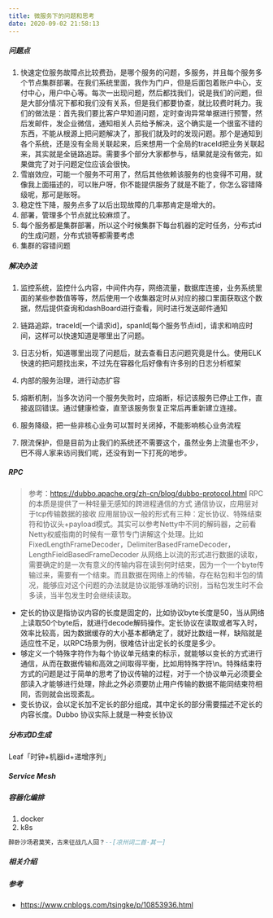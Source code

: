 ```yaml
---
title: 微服务下的问题和思考
date: 2020-09-02 21:58:13
---
```


#####  问题点

1. 快速定位服务故障点比较费劲，是哪个服务的问题，多服务，并且每个服务多个节点集群部署。在我们系统里面，我作为门户，但是后面包着账户中心，支付中心，用户中心等。每次一出现问题，然后都找我们，说是我们的问题，但是大部分情况下都和我们没有关系，但是我们都要协查，就比较费时耗力。我们的做法是：首先我们要比客户早知道问题，定时查询异常单据进行预警，然后发邮件，发企业微信，通知相关人员给予解决，这个确实是一个很蛮不错的东西，不能从根源上把问题解决了，那我们就及时的发现问题。那个是通知到各个系统，还是没有全局关联起来，后来想用一个全局的traceId把业务关联起来，其实就是全链路追踪。需要多个部分大家都参与，结果就是没有做完，如果做完了对于问题定位应该会很快。
2. 雪崩效应，可能一个服务不可用了，然后其他依赖该服务的也变得不可用，就像我上面描述的，可以账户呀，你不能提供服务了就是不能了，你怎么容错降级呢，那可是账呀。
3. 稳定性下降，服务点多了以后出现故障的几率那肯定是增大的。
4. 部署，管理多个节点就比较麻烦了。
5. 每个服务都是集群部署，所以这个时候集群下每台机器的定时任务，分布式id的生成问题，分布式锁等都需要考虑
6. 集群的容错问题

##### 解决办法
1. 监控系统，监控什么内容，中间件内存，网络流量，数据库连接，业务系统里面的某些参数值等等，然后使用一个收集器定时从对应的接口里面获取这个数据，然后提供查询和dashBoard进行查看，同时进行发送邮件通知

2. 链路追踪，traceId[一个请求id]，spanId[每个服务节点id]，请求和响应时间，这样可以快速知道是哪里出了问题。

3. 日志分析，知道哪里出现了问题后，就去查看日志问题究竟是什么。使用ELK快速的把问题找出来，不过先在容器化后好像有许多别的日志分析框架

4. 内部的服务治理，进行动态扩容

5. 熔断机制，当多次访问一个服务失败时，应熔断，标记该服务已停止工作，直接返回错误。通过健康检查，直至该服务恢复正常后再重新建立连接。

6. 服务降级，把一些非核心业务可以暂时关闭掉，不能影响核心业务流程

7. 限流保护，但是目前为止我们的系统还不需要这个，虽然业务上流量也不少，巴不得人家来访问我们呢，还没有到一下打死的地步。

   

##### RPC
> 参考：https://dubbo.apache.org/zh-cn/blog/dubbo-protocol.html
> RPC的本质是提供了一种轻量无感知的跨进程通信的方式
> 通信协议，应用层对于tcp传输数据的接收
> 应用层协议一般的形式有三种：定长协议、特殊结束符和协议头+payload模式。其实可以参考Netty中不同的解码器，之前看Netty权威指南的时候有一章节专门讲解这个处理。比如FixedLengthFrameDecoder，DelimiterBasedFrameDecoder，LengthFieldBasedFrameDecoder
从网络上以流的形式进行数据的读取，需要确定的是一次有意义的传输内容在读到何时结束，因为一个一个byte传输过来，需要有一个结束。而且数据在网络上的传输，存在粘包和半包的情况，能够应对这个问题的办法就是协议能够准确的识别，当粘包发生时不会多读，当半包发生时会继续读取。

- 定长的协议是指协议内容的长度是固定的，比如协议byte长度是50，当从网络上读取50个byte后，就进行decode解码操作。定长协议在读取或者写入时，效率比较高，因为数据缓存的大小基本都确定了，就好比数组一样，缺陷就是适应性不足，以RPC场景为例，很难估计出定长的长度是多少。
- 够定义一个特殊字符作为每个协议单元结束的标示，就能够以变长的方式进行通信，从而在数据传输和高效之间取得平衡，比如用特殊字符\n。特殊结束符方式的问题是过于简单的思考了协议传输的过程，对于一个协议单元必须要全部读入才能够进行处理，除此之外必须要防止用户传输的数据不能同结束符相同，否则就会出现紊乱。
- 变长协议，会以定长加不定长的部分组成，其中定长的部分需要描述不定长的内容长度。Dubbo 协议实际上就是一种变长协议


##### 分布式ID生成
Leaf「时钟+机器id+递增序列」


##### Service Mesh



##### 容器化编排 
1. docker
2. k8s







```lua
醉卧沙场君莫笑，古来征战几人回？--[凉州词二首·其一]
```
##### 相关介绍





##### 参考
- https://www.cnblogs.com/tsingke/p/10853936.html


